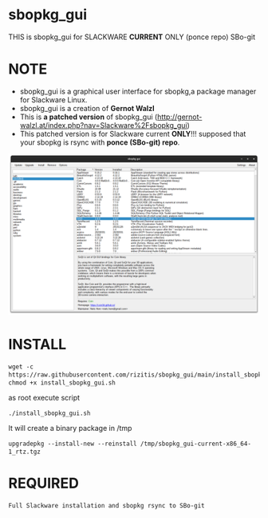 # sbopkg_gui
THIS is sbopkg_gui for SLACKWARE **CURRENT** ONLY (ponce repo) SBo-git

# NOTE

* sbopkg_gui is a graphical user interface for sbopkg,a package manager for Slackware Linux.
* sbopkg_gui is a creation of **Gernot Walzl**
* This is **a patched version** of sbopkg_gui (http://gernot-walzl.at/index.php?nav=Slackware%2Fsbopkg_gui) 
* This patched version is for Slackware current **ONLY**!!!  supposed that your sbopkg is rsync with **ponce (SBo-git) repo**.

![sbopkg_gui-current](https://github.com/rizitis/sbopkg_gui/blob/main/sbopkg_gui-current.png)

# INSTALL
```
wget -c https://raw.githubusercontent.com/rizitis/sbopkg_gui/main/install_sbopkg_gui.sh
chmod +x install_sbopkg_gui.sh
```
as root execute script
```
./install_sbopkg_gui.sh
```
It will create a binary package in /tmp
```
upgradepkg --install-new --reinstall /tmp/sbopkg_gui-current-x86_64-1_rtz.tgz
```

# REQUIRED
```
Full Slackware installation and sbopkg rsync to SBo-git
```
